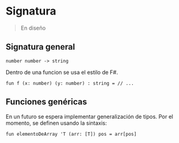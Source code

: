 # Signatura

> En diseño

## Signatura general

```
number number -> string
```

Dentro de una funcion se usa el estilo de F#.

```
fun f (x: number) (y: number) : string = // ...
```

## Funciones genéricas

En un futuro se espera implementar generalización de tipos. Por el momento, se
definen usando la sintaxis:

```
fun elementoDeArray 'T (arr: [T]) pos = arr[pos]
```
